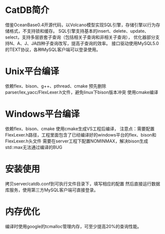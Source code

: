 # CatDB简介
借鉴OceanBase0.4开源代码，以Volcano模型实现SQL引擎，存储引擎以行为存储格式，不支持锁和缓存。
SQL引擎支持基本的insert、delete、update、select，支持多层嵌套子查询（包括相关子查询和非相关子查询），
优化器部分支持N、A、J、JA四种子查询改写，提高子查询的效率。
接口驱动使用MySQL5.0的TEXT协议，各种MySQL客户端可以登录使用。

# Unix平台编译
依赖flex、bison、g++、pthread、cmake
预先删除parser/lex_yacc/FlexLexer.h文件，避免linux下bison版本冲突
使用cmake编译

# Windows平台编译
依赖flex、bison、cmake
使用cmake生成VS工程后编译，
注意点：需要配置FlexLexer.h路径，工程里面包含了已经编译好的windows平台的flex、bison和FlexLexer.h头文件
需要在server工程下配置NOMINMAX，解决bison生成std::max无法通过编译的BUG

# 安装使用
拷贝server/catdb.conf到可执行文件目录下，填写相应的配置
然后直接运行数据库服务，使用第三方MySQL客户端可直接登录。

# 内存优化
编译时使用google的tcmalloc管理内存，可至少提高20%的查询性能。